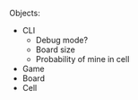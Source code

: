 Objects:

- CLI
    - Debug mode?
    - Board size
    - Probability of mine in cell
- Game
- Board
- Cell
